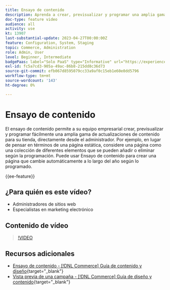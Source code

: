```yaml
---
title: Ensayo de contenido
description: Aprenda a crear, previsualizar y programar una amplia gama de actualizaciones de contenido para su tienda directamente desde el administrador.
doc-type: feature video
audience: all
activity: use
kt: 13907
last-substantial-update: 2023-04-27T00:00:00Z
feature: Configuration, System, Staging
topic: Commerce, Administration
role: Admin, User
level: Beginner, Intermediate
badgePaas: label="Solo PaaS" type="Informative" url="https://experienceleague.adobe.com/es/docs/commerce/user-guides/product-solutions" tooltip="Se aplica solo a proyectos de Adobe Commerce en la nube (infraestructura PaaS administrada por Adobe) y a proyectos locales."
exl-id: fc5a7cd3-905a-49ac-86b8-215dd8c36d73
source-git-commit: efb067d8595079cc33a9af0c15eb1e60e0dd5796
workflow-type: tm+mt
source-wordcount: '143'
ht-degree: 0%

---
```


# Ensayo de contenido

El ensayo de contenido permite a su equipo empresarial crear, previsualizar y programar fácilmente una amplia gama de actualizaciones de contenido para su tienda, directamente desde el administrador. Por ejemplo, en lugar de pensar en términos de una página estática, considere una página como una colección de diferentes elementos que se pueden añadir o eliminar según la programación. Puede usar Ensayo de contenido para crear una página que cambie automáticamente a lo largo del año según lo programado.

{{ee-feature}}

## ¿Para quién es este vídeo?

- Administradores de sitios web
- Especialistas en marketing electrónico

## Contenido de vídeo

>[!VIDEO](https://video.tv.adobe.com/v/343784?quality=12&learn=on)

## Recursos adicionales

- [Ensayo de contenido - [!DNL Commerce] Guía de contenido y diseño](https://experienceleague.adobe.com/docs/commerce-admin/content-design/staging/content-staging.html?lang=es){target="_blank"}
- [Vista previa de una campaña - [!DNL Commerce] Guía de diseño y contenido](https://experienceleague.adobe.com/docs/commerce-admin/content-design/staging/content-staging-preview.html?lang=es){target="_blank"}
